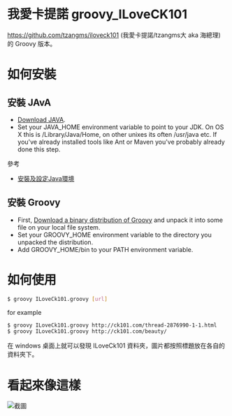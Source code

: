 我愛卡提諾 groovy_ILoveCK101 
=================

https://github.com/tzangms/iloveck101 (我愛卡提諾/tzangms大 aka 海總理) 的 Groovy 版本。


如何安裝
==========
安裝 JAvA
----------
* [Download JAVA](http://www.java.com/zh_TW/download/).
* Set your JAVA_HOME environment variable to point to your JDK. On OS X this is /Library/Java/Home, on other unixes its often /usr/java etc. If you've already installed tools like Ant or Maven you've probably already done this step.

參考
* [安裝及設定Java環境](http://it-easy.tw/java-class-1/)

安裝 Groovy
----------
* First, [Download a binary distribution of Groovy](http://groovy.codehaus.org/Download) and unpack it into some file on your local file system.
* Set your GROOVY_HOME environment variable to the directory you unpacked the distribution.
* Add GROOVY_HOME/bin to your PATH environment variable.


如何使用
===========

```bash 
$ groovy ILoveCk101.groovy [url]
```

for example

```bash
$ groovy ILoveCk101.groovy http://ck101.com/thread-2876990-1-1.html
$ groovy ILoveCk101.groovy http://ck101.com/beauty/
```
在 windows 桌面上就可以發現 ILoveCk101 資料夾，圖片都按照標題放在各自的資料夾下。


看起來像這樣
==============

![截圖](http://i.imgur.com/EsZ6chY.png) 



